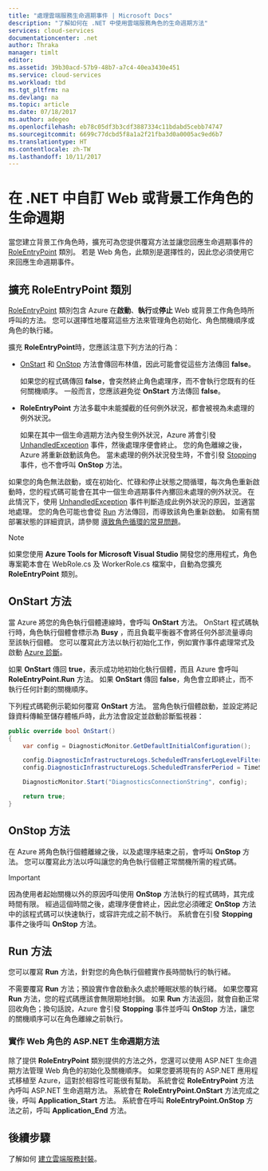 ```yaml
---
title: "處理雲端服務生命週期事件 | Microsoft Docs"
description: "了解如何在 .NET 中使用雲端服務角色的生命週期方法"
services: cloud-services
documentationcenter: .net
author: Thraka
manager: timlt
editor: 
ms.assetid: 39b30acd-57b9-48b7-a7c4-40ea3430e451
ms.service: cloud-services
ms.workload: tbd
ms.tgt_pltfrm: na
ms.devlang: na
ms.topic: article
ms.date: 07/18/2017
ms.author: adegeo
ms.openlocfilehash: eb78c05df3b3cdf3887334c11bdabd5cebb74747
ms.sourcegitcommit: 6699c77dcbd5f8a1a2f21fba3d0a0005ac9ed6b7
ms.translationtype: HT
ms.contentlocale: zh-TW
ms.lasthandoff: 10/11/2017
---
```

# <a name="customize-the-lifecycle-of-a-web-or-worker-role-in-net"></a>在 .NET 中自訂 Web 或背景工作角色的生命週期
當您建立背景工作角色時，擴充可為您提供覆寫方法並讓您回應生命週期事件的 [RoleEntryPoint](https://msdn.microsoft.com/library/azure/microsoft.windowsazure.serviceruntime.roleentrypoint.aspx) 類別。 若是 Web 角色，此類別是選擇性的，因此您必須使用它來回應生命週期事件。

## <a name="extend-the-roleentrypoint-class"></a>擴充 RoleEntryPoint 類別
[RoleEntryPoint](https://msdn.microsoft.com/library/azure/microsoft.windowsazure.serviceruntime.roleentrypoint.aspx) 類別包含 Azure 在**啟動**、**執行**或**停止** Web 或背景工作角色時所呼叫的方法。 您可以選擇性地覆寫這些方法來管理角色初始化、角色關機順序或角色的執行緒。 

擴充 **RoleEntryPoint**時，您應該注意下列方法的行為：

* [OnStart](https://msdn.microsoft.com/library/azure/microsoft.windowsazure.serviceruntime.roleentrypoint.onstart.aspx) 和 [OnStop](https://msdn.microsoft.com/library/azure/microsoft.windowsazure.serviceruntime.roleentrypoint.onstop.aspx) 方法會傳回布林值，因此可能會從這些方法傳回 **false**。
  
   如果您的程式碼傳回 **false**，會突然終止角色處理序，而不會執行您既有的任何關機順序。 一般而言，您應該避免從 **OnStart** 方法傳回 **false**。
* **RoleEntryPoint** 方法多載中未能攔截的任何例外狀況，都會被視為未處理的例外狀況。
  
   如果在其中一個生命週期方法內發生例外狀況，Azure 將會引發 [UnhandledException](https://msdn.microsoft.com/library/system.appdomain.unhandledexception.aspx) 事件，然後處理序便會終止。 您的角色離線之後，Azure 將重新啟動該角色。 當未處理的例外狀況發生時，不會引發 [Stopping](https://msdn.microsoft.com/library/azure/microsoft.windowsazure.serviceruntime.roleenvironment.stopping.aspx) 事件，也不會呼叫 **OnStop** 方法。

如果您的角色無法啟動，或在初始化、忙碌和停止狀態之間循環，每次角色重新啟動時，您的程式碼可能會在其中一個生命週期事件內擲回未處理的例外狀況。 在此情況下，使用 [UnhandledException](https://msdn.microsoft.com/library/system.appdomain.unhandledexception.aspx) 事件判斷造成此例外狀況的原因，並適當地處理。 您的角色可能也會從 [Run](https://msdn.microsoft.com/library/azure/microsoft.windowsazure.serviceruntime.roleentrypoint.run.aspx) 方法傳回，而導致該角色重新啟動。 如需有關部署狀態的詳細資訊，請參閱 [導致角色循環的常見問題](cloud-services-troubleshoot-common-issues-which-cause-roles-recycle.md)。

> [!NOTE]
> 如果您使用 **Azure Tools for Microsoft Visual Studio** 開發您的應用程式，角色專案範本會在 WebRole.cs 及 WorkerRole.cs 檔案中，自動為您擴充 **RoleEntryPoint** 類別。
> 
> 

## <a name="onstart-method"></a>OnStart 方法
當 Azure 將您的角色執行個體連線時，會呼叫 **OnStart** 方法。 OnStart 程式碼執行時，角色執行個體會標示為 **Busy** ，而且負載平衡器不會將任何外部流量導向至該執行個體。 您可以覆寫此方法以執行初始化工作，例如實作事件處理常式及啟動 [Azure 診斷](cloud-services-how-to-monitor.md)。

如果 **OnStart** 傳回 **true**，表示成功地初始化執行個體，而且 Azure 會呼叫 **RoleEntryPoint.Run** 方法。 如果 **OnStart** 傳回 **false**，角色會立即終止，而不執行任何計劃的關機順序。

下列程式碼範例示範如何覆寫 **OnStart** 方法。 當角色執行個體啟動，並設定將記錄資料傳輸至儲存體帳戶時，此方法會設定並啟動診斷監視器：

```csharp
public override bool OnStart()
{
    var config = DiagnosticMonitor.GetDefaultInitialConfiguration();

    config.DiagnosticInfrastructureLogs.ScheduledTransferLogLevelFilter = LogLevel.Error;
    config.DiagnosticInfrastructureLogs.ScheduledTransferPeriod = TimeSpan.FromMinutes(5);

    DiagnosticMonitor.Start("DiagnosticsConnectionString", config);

    return true;
}
```

## <a name="onstop-method"></a>OnStop 方法
在 Azure 將角色執行個體離線之後，以及處理序結束之前，會呼叫 **OnStop** 方法。 您可以覆寫此方法以呼叫讓您的角色執行個體正常關機所需的程式碼。

> [!IMPORTANT]
> 因為使用者起始關機以外的原因呼叫使用 **OnStop** 方法執行的程式碼時，其完成時間有限。 經過這個時間之後，處理序便會終止，因此您必須確定 **OnStop** 方法中的該程式碼可以快速執行，或容許完成之前不執行。 系統會在引發 **Stopping** 事件之後呼叫 **OnStop** 方法。
> 
> 

## <a name="run-method"></a>Run 方法
您可以覆寫 **Run** 方法，針對您的角色執行個體實作長時間執行的執行緒。

不需要覆寫 **Run** 方法；預設實作會啟動永久處於睡眠狀態的執行緒。 如果您覆寫 **Run** 方法，您的程式碼應該會無限期地封鎖。 如果 **Run** 方法返回，就會自動正常回收角色；換句話說，Azure 會引發 **Stopping** 事件並呼叫 **OnStop** 方法，讓您的關機順序可以在角色離線之前執行。

### <a name="implementing-the-aspnet-lifecycle-methods-for-a-web-role"></a>實作 Web 角色的 ASP.NET 生命週期方法
除了提供 **RoleEntryPoint** 類別提供的方法之外，您還可以使用 ASP.NET 生命週期方法管理 Web 角色的初始化及關機順序。 如果您要將現有的 ASP.NET 應用程式移植至 Azure，這對於相容性可能很有幫助。 系統會從 **RoleEntryPoint** 方法內呼叫 ASP.NET 生命週期方法。 系統會在 **RoleEntryPoint.OnStart** 方法完成之後，呼叫 **Application\_Start** 方法。 系統會在呼叫 **RoleEntryPoint.OnStop** 方法之前，呼叫 **Application\_End** 方法。

## <a name="next-steps"></a>後續步驟
了解如何 [建立雲端服務封裝](cloud-services-model-and-package.md)。

